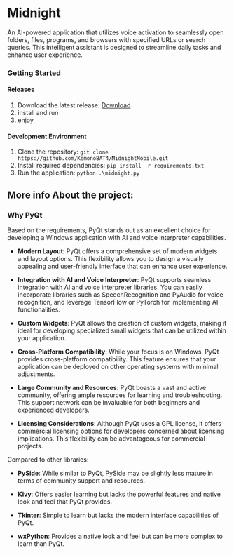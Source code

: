 # Midnight
An AI-powered application that utilizes voice activation to seamlessly open folders, files, programs, and browsers with specified URLs or search queries. This intelligent assistant is designed to streamline daily tasks and enhance user experience.

### Getting Started
#### Releases

1. Download the latest release: [Download](https://github.com/KemonoBAT4/MidnightMobile/releases/latest)
2. install and run
3. enjoy

#### Development Environment

1. Clone the repository: `git clone https://github.com/KemonoBAT4/MidnightMobile.git`
2. Install required dependencies: `pip install -r requirements.txt`
3. Run the application: `python .\midnight.py`

## More info About the project:

### Why PyQt

Based on the requirements, PyQt stands out as an excellent choice for developing a Windows application with AI and voice interpreter capabilities.

- **Modern Layout**: PyQt offers a comprehensive set of modern widgets and layout options. This flexibility allows you to design a visually appealing and user-friendly interface that can enhance user experience.

- **Integration with AI and Voice Interpreter**: PyQt supports seamless integration with AI and voice interpreter libraries. You can easily incorporate libraries such as SpeechRecognition and PyAudio for voice recognition, and leverage TensorFlow or PyTorch for implementing AI functionalities.

- **Custom Widgets**: PyQt allows the creation of custom widgets, making it ideal for developing specialized small widgets that can be utilized within your application.

- **Cross-Platform Compatibility**: While your focus is on Windows, PyQt provides cross-platform compatibility. This feature ensures that your application can be deployed on other operating systems with minimal adjustments.

- **Large Community and Resources**: PyQt boasts a vast and active community, offering ample resources for learning and troubleshooting. This support network can be invaluable for both beginners and experienced developers.

- **Licensing Considerations**: Although PyQt uses a GPL license, it offers commercial licensing options for developers concerned about licensing implications. This flexibility can be advantageous for commercial projects.

Compared to other libraries:

- **PySide**: While similar to PyQt, PySide may be slightly less mature in terms of community support and resources.

- **Kivy**: Offers easier learning but lacks the powerful features and native look and feel that PyQt provides.

- **Tkinter**: Simple to learn but lacks the modern interface capabilities of PyQt.

- **wxPython**: Provides a native look and feel but can be more complex to learn than PyQt.
